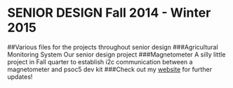 # SENIOR DESIGN Fall 2014 - Winter 2015
##Various files for the projects throughout senior design
###Agricultural Monitoring System
Our senior design project
###Magnetometer
A silly little project in Fall quarter to establish i2c communication between a magnetometer and psoc5 dev kit
###Check out my [website](www.chadtimmins.com) for further updates!  
